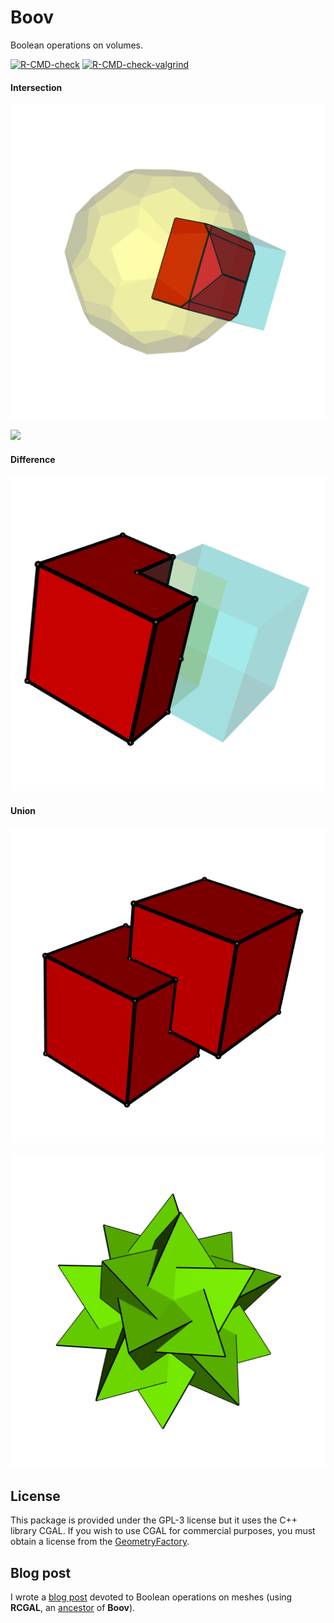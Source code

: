 # Boov

Boolean operations on volumes.

<!-- badges: start -->
[![R-CMD-check](https://github.com/stla/Boov/actions/workflows/R-CMD-check.yaml/badge.svg)](https://github.com/stla/Boov/actions/workflows/R-CMD-check.yaml)
[![R-CMD-check-valgrind](https://github.com/stla/Boov/actions/workflows/R-CMD-check-valgrind.yaml/badge.svg)](https://github.com/stla/Boov/actions/workflows/R-CMD-check-valgrind.yaml)
<!-- badges: end -->

#### Intersection

![](https://raw.githubusercontent.com/stla/MeshesOperations/master/inst/screenshots/Intersection.png)

![](https://laustep.github.io/stlahblog/posts/figures/tetrahedraCompoundIntersection.gif)

#### Difference

![](https://raw.githubusercontent.com/stla/MeshesOperations/master/inst/screenshots/Difference.png)

#### Union

![](https://raw.githubusercontent.com/stla/MeshesOperations/master/inst/screenshots/Union.png)

![](https://raw.githubusercontent.com/stla/MeshesOperations/master/inst/screenshots/tetrahedraCompound.gif)


## License

This package is provided under the GPL-3 license but it uses the C++ library 
CGAL. If you wish to use CGAL for commercial purposes, you must obtain a 
license from the [GeometryFactory](https://geometryfactory.com).


## Blog post

I wrote a 
[blog post](https://laustep.github.io/stlahblog/posts/BooleanOpsOnMeshes.html)
devoted to Boolean operations on meshes (using **RCGAL**, an 
[ancestor](https://laustep.github.io/stlahblog/posts/splittingRCGAL.html) 
of **Boov**).
